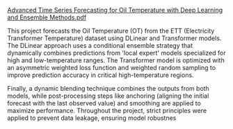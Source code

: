 [Advanced Time Series Forecasting for Oil Temperature with Deep Learning and Ensemble Methods.pdf](https://github.com/user-attachments/files/21108372/Advanced.Time.Series.Forecasting.for.Oil.Temperature.with.Deep.Learning.and.Ensemble.Methods.pdf)

This project forecasts the Oil Temperature (OT) from the ETT (Electricity Transformer Temperature) dataset using DLinear and Transformer models. The DLinear approach uses a conditional ensemble strategy that dynamically combines predictions from 'local expert' models specialized for high and low-temperature ranges. The Transformer model is optimized with an asymmetric weighted loss function and weighted random sampling to improve prediction accuracy in critical high-temperature regions.

Finally, a dynamic blending technique combines the outputs from both models, while post-processing steps like anchoring (aligning the initial forecast with the last observed value) and smoothing are applied to maximize performance. Throughout the project, strict principles were applied to prevent data leakage, ensuring model robustnes
